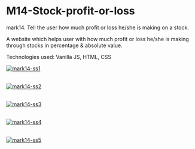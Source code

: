 # M14-Stock-profit-or-loss

mark14. Tell the user how much profit or loss he/she is making on a stock.

A website which helps user with how much profit or loss he/she is making through stocks in percentage & absolute value.

Technologies used: Vanilla JS, HTML, CSS


<a href="https://postimg.cc/9DyxNszw" target="_blank"><img src="https://i.postimg.cc/T34Zh660/mark14-ss1.png" alt="mark14-ss1"/></a><br/><br/>


<a href="https://postimg.cc/fJtqYVNK" target="_blank"><img src="https://i.postimg.cc/yYvq4Rpw/mark14-ss2.png" alt="mark14-ss2"/></a><br/><br/>

<a href="https://postimg.cc/HjPPJQfn" target="_blank"><img src="https://i.postimg.cc/rF86Pjj1/mark14-ss3.png" alt="mark14-ss3"/></a><br/><br/>

<a href="https://postimg.cc/GHW7Kb31" target="_blank"><img src="https://i.postimg.cc/zGBsJf93/mark14-ss4.png" alt="mark14-ss4"/></a><br/><br/>

<a href="https://postimages.org/" target="_blank"><img src="https://i.postimg.cc/zDwZ76CD/mark14-ss5.png" alt="mark14-ss5"/></a><br/><br/>



